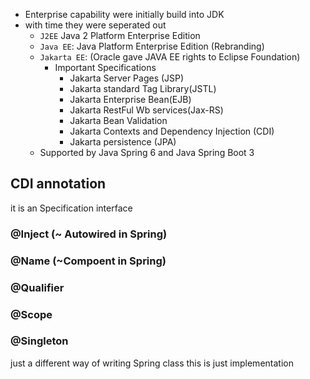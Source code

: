 
- Enterprise capability were initially build into JDK
- with time they were seperated out
	- `J2EE` Java 2 Platform Enterprise Edition
	- `Java EE`: Java Platform Enterprise Edition (Rebranding)
	- `Jakarta EE`: (Oracle gave JAVA EE rights to Eclipse Foundation)
		- Important Specifications
			- Jakarta Server Pages (JSP)
			- Jakarta standard Tag Library(JSTL)
			- Jakarta Enterprise Bean(EJB)
			- Jakarta RestFul Wb services(Jax-RS)
			- Jakarta Bean Validation
			- Jakarta Contexts and Dependency Injection (CDI)
			- Jakarta persistence (JPA)
	- Supported by Java Spring 6 and Java Spring Boot 3


## CDI annotation
it is an Specification interface

### @Inject (~ Autowired in Spring)
### @Name (~Compoent in Spring)
### @Qualifier
### @Scope
### @Singleton

just a different way of writing Spring class this is just implementation
